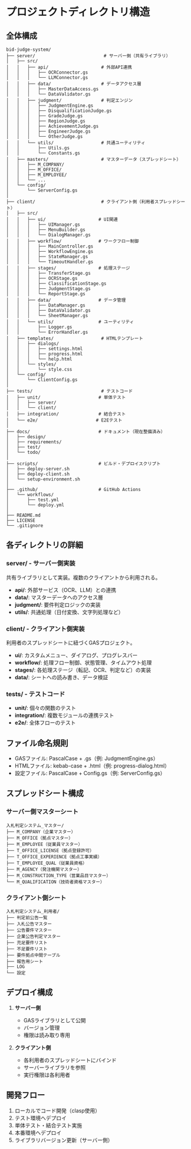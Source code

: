 # プロジェクトディレクトリ構造

## 全体構成

```
bid-judge-system/
├── server/                          # サーバー側（共有ライブラリ）
│   ├── src/
│   │   ├── api/                    # 外部API連携
│   │   │   ├── OCRConnector.gs
│   │   │   └── LLMConnector.gs
│   │   ├── data/                   # データアクセス層
│   │   │   ├── MasterDataAccess.gs
│   │   │   └── DataValidator.gs
│   │   ├── judgment/               # 判定エンジン
│   │   │   ├── JudgmentEngine.gs
│   │   │   ├── DisqualificationJudge.gs
│   │   │   ├── GradeJudge.gs
│   │   │   ├── RegionJudge.gs
│   │   │   ├── AchievementJudge.gs
│   │   │   ├── EngineerJudge.gs
│   │   │   └── OtherJudge.gs
│   │   └── utils/                  # 共通ユーティリティ
│   │       ├── Utils.gs
│   │       └── Constants.gs
│   ├── masters/                    # マスターデータ（スプレッドシート）
│   │   ├── M_COMPANY/
│   │   ├── M_OFFICE/
│   │   ├── M_EMPLOYEE/
│   │   └── ...
│   └── config/
│       └── ServerConfig.gs
│
├── client/                         # クライアント側（利用者スプレッドシート）
│   ├── src/
│   │   ├── ui/                    # UI関連
│   │   │   ├── UIManager.gs
│   │   │   ├── MenuBuilder.gs
│   │   │   └── DialogManager.gs
│   │   ├── workflow/              # ワークフロー制御
│   │   │   ├── MainController.gs
│   │   │   ├── WorkflowEngine.gs
│   │   │   ├── StateManager.gs
│   │   │   └── TimeoutHandler.gs
│   │   ├── stages/                # 処理ステージ
│   │   │   ├── TransferStage.gs
│   │   │   ├── OCRStage.gs
│   │   │   ├── ClassificationStage.gs
│   │   │   ├── JudgmentStage.gs
│   │   │   └── ReportStage.gs
│   │   ├── data/                  # データ管理
│   │   │   ├── DataManager.gs
│   │   │   ├── DataValidator.gs
│   │   │   └── SheetManager.gs
│   │   └── utils/                 # ユーティリティ
│   │       ├── Logger.gs
│   │       └── ErrorHandler.gs
│   ├── templates/                  # HTMLテンプレート
│   │   ├── dialogs/
│   │   │   ├── settings.html
│   │   │   ├── progress.html
│   │   │   └── help.html
│   │   └── styles/
│   │       └── style.css
│   └── config/
│       └── ClientConfig.gs
│
├── tests/                          # テストコード
│   ├── unit/                      # 単体テスト
│   │   ├── server/
│   │   └── client/
│   ├── integration/               # 結合テスト
│   └── e2e/                      # E2Eテスト
│
├── docs/                          # ドキュメント（現在整備済み）
│   ├── design/
│   ├── requirements/
│   ├── test/
│   └── todo/
│
├── scripts/                       # ビルド・デプロイスクリプト
│   ├── deploy-server.sh
│   ├── deploy-client.sh
│   └── setup-environment.sh
│
├── .github/                       # GitHub Actions
│   └── workflows/
│       ├── test.yml
│       └── deploy.yml
│
├── README.md
├── LICENSE
└── .gitignore
```

## 各ディレクトリの詳細

### server/ - サーバー側実装
共有ライブラリとして実装。複数のクライアントから利用される。

- **api/**: 外部サービス（OCR、LLM）との連携
- **data/**: マスターデータへのアクセス層
- **judgment/**: 要件判定ロジックの実装
- **utils/**: 共通処理（日付変換、文字列処理など）

### client/ - クライアント側実装
利用者のスプレッドシートに紐づくGASプロジェクト。

- **ui/**: カスタムメニュー、ダイアログ、プログレスバー
- **workflow/**: 処理フロー制御、状態管理、タイムアウト処理
- **stages/**: 各処理ステージ（転記、OCR、判定など）の実装
- **data/**: シートへの読み書き、データ検証

### tests/ - テストコード
- **unit/**: 個々の関数のテスト
- **integration/**: 複数モジュールの連携テスト
- **e2e/**: 全体フローのテスト

## ファイル命名規則

- GASファイル: PascalCase + .gs（例: JudgmentEngine.gs）
- HTMLファイル: kebab-case + .html（例: progress-dialog.html）
- 設定ファイル: PascalCase + Config.gs（例: ServerConfig.gs）

## スプレッドシート構成

### サーバー側マスターシート
```
入札判定システム_マスター/
├── M_COMPANY（企業マスター）
├── M_OFFICE（拠点マスター）
├── M_EMPLOYEE（従業員マスター）
├── T_OFFICE_LICENSE（拠点登録許可）
├── T_OFFICE_EXPERIENCE（拠点工事実績）
├── T_EMPLOYEE_QUAL（従業員資格）
├── M_AGENCY（発注機関マスター）
├── M_CONSTRUCTION_TYPE（営業品目マスター）
└── M_QUALIFICATION（技術者資格マスター）
```

### クライアント側シート
```
入札判定システム_利用者/
├── 判定前公告一覧
├── 入札公告マスター
├── 公告要件マスター
├── 企業公告判定マスター
├── 充足要件リスト
├── 不足要件リスト
├── 要件拠点中間テーブル
├── 報告用シート
├── LOG
└── 設定
```

## デプロイ構成

1. **サーバー側**
   - GASライブラリとして公開
   - バージョン管理
   - 権限は読み取り専用

2. **クライアント側**
   - 各利用者のスプレッドシートにバインド
   - サーバーライブラリを参照
   - 実行権限は各利用者

## 開発フロー

1. ローカルでコード開発（clasp使用）
2. テスト環境へデプロイ
3. 単体テスト・結合テスト実施
4. 本番環境へデプロイ
5. ライブラリバージョン更新（サーバー側）